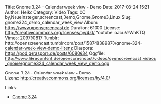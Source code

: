 Title: Gnome 3.24 - Calendar week view - Demo
Date: 2017-03-24 15:21
Author: Heiko
Category: Video
Tags: CC by,Neueinsteiger,screencast,Demo,Gnome,Gnome3,Linux
Slug: gnome324_demo_calendar_week_view
Album: https://www.openscreencast.de
Duration: 61000
License: http://creativecommons.org/licenses/by/4.0/
Youtube: oJcuVeWnKTQ
Vimeo: 209790817
Tumblr: http://openscreencast.tumblr.com/post/158748389870/gnome-324-calendar-week-view-demo-lizenz
Diaspora: https://pod.geraspora.de/posts/6080634
Oggfile: http://www.librecontent.de/openscreencast/videos/openscreencast_videos_gnome/gnome324_calendar_week_view_demo.ogg

Gnome 3.24 - Calendar week view - Demo  
Lizenz: <http://creativecommons.org/licenses/by/4.0/>  
  

Links:

  * [Gnome 3.24](https://help.gnome.org/misc/release-notes/3.24/)

